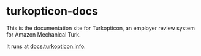 # turkopticon-docs

This is the documentation site for Turkopticon, an employer review system for Amazon Mechanical Turk.

It runs at [docs.turkopticon.info](http://docs.turkopticon.info).
